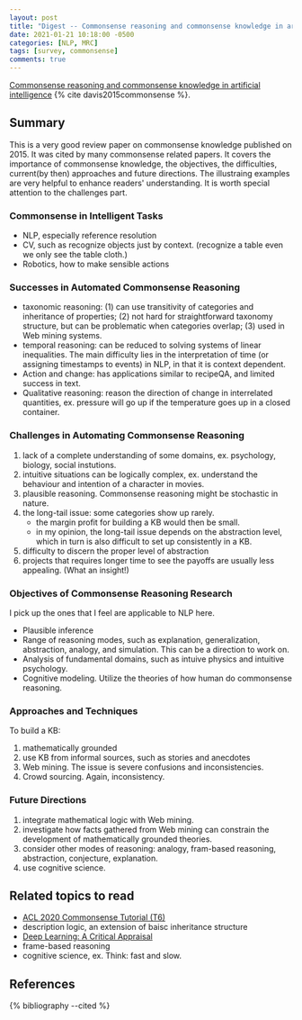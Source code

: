 ```yaml
---
layout: post
title: "Digest -- Commonsense reasoning and commonsense knowledge in artificial intelligence"
date: 2021-01-21 10:18:00 -0500
categories: [NLP, MRC]
tags: [survey, commonsense]
comments: true
---
```


[Commonsense reasoning and commonsense knowledge in artificial intelligence]()  {% cite davis2015commonsense %}.

## Summary
This is a very good review paper on commonsense knowledge published on 2015. It was cited by many commonsense related papers. It covers the importance of commonsense knowledge, the objectives, the difficulties, current(by then) approaches and future directions. The illustraing examples are very helpful to enhance readers' understanding. It is worth special attention to the challenges part.

### Commonsense in Intelligent Tasks
- NLP, especially reference resolution
- CV, such as recognize objects just by context. (recognize a table even we only see the table cloth.)
- Robotics, how to make sensible actions

### Successes in Automated Commonsense Reasoning
- taxonomic reasoning: (1) can use transitivity of categories and inheritance of properties; (2) not hard for straightforward taxonomy structure, but can be problematic when categories overlap; (3) used in Web mining systems.
- temporal reasoning: can be reduced to solving systems of linear inequalities. The main difficulty lies in the interpretation of time (or assigning timestamps to events) in NLP, in that it is context dependent.
- Action and change: has applications similar to recipeQA, and limited success in text.
- Qualitative reasoning: reason the direction of change in interrelated quantities, ex. pressure will go up if the temperature goes up in a closed container.

### Challenges in Automating Commonsense Reasoning
1. lack of a complete understanding of some domains, ex. psychology, biology, social instutions.
2. intuitive situations can be logically complex, ex. understand the behaviour and intention of a character in movies.
3. plausible reasoning. Commonsense reasoning might be stochastic in nature.
4. the long-tail issue: some categories show up rarely.
    - the margin profit for building a KB would then be small.
    - in my opinion, the long-tail issue depends on the abstraction level, which in turn is also difficult to set up consistently in a KB.
5. difficulty to discern the proper level of abstraction
6. projects that requires longer time to see the payoffs are usually less appealing. (What an insight!)

### Objectives of Commonsense Reasoning Research
I pick up the ones that I feel are applicable to NLP here.
- Plausible inference
- Range of reasoning modes, such as explanation, generalization, abstraction, analogy, and simulation. This can be a direction to work on.
- Analysis of fundamental domains, such as intuive physics and intuitive psychology.
- Cognitive modeling. Utilize the theories of how human do commonsense reasoning.

### Approaches and Techniques
To build a KB:
1. mathematically grounded
2. use KB from informal sources, such as stories and anecdotes
3. Web mining. The issue is severe confusions and inconsistencies.
4. Crowd sourcing. Again, inconsistency.

### Future Directions
1. integrate mathematical logic with Web mining.
2. investigate how facts gathered from Web mining can constrain the development of mathematically grounded theories.
3. consider other modes of reasoning: analogy, fram-based reasoning, abstraction, conjecture, explanation.
4. use cognitive science.


## Related topics to read
- [ACL 2020 Commonsense Tutorial (T6)](https://homes.cs.washington.edu/~msap/acl2020-commonsense/)
- description logic, an extension of baisc inheritance structure
- [Deep Learning: A Critical Appraisal](https://arxiv.org/pdf/1801.00631.pdf)
- frame-based reasoning
- cognitive science, ex. Think: fast and slow.

## References

<!-- {% cite  %} -->

{% bibliography --cited %}
